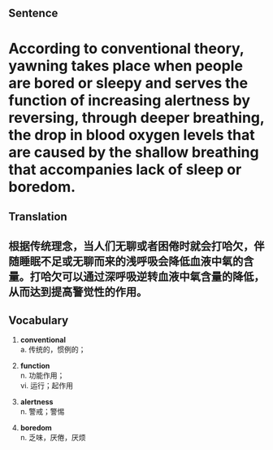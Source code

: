 ## Sentence

<h1>According to conventional theory, yawning takes place when people are bored or sleepy and serves the function of increasing alertness by reversing, through deeper breathing, the drop in blood oxygen levels that are caused by the shallow breathing that accompanies lack of sleep or boredom.</h1>

## Translation

<h2>根据传统理念，当人们无聊或者困倦时就会打哈欠，伴随睡眠不足或无聊而来的浅呼吸会降低血液中氧的含量。打哈欠可以通过深呼吸逆转血液中氧含量的降低，从而达到提高警觉性的作用。</h2>

## Vocabulary   

1. **conventional**      
a. 传统的，惯例的；      

2. **function**      
n. 功能作用；      
vi. 运行；起作用        

3. **alertness**       
n. 警戒；警惕        

4. **boredom**       
n. 乏味，厌倦，厌烦        

